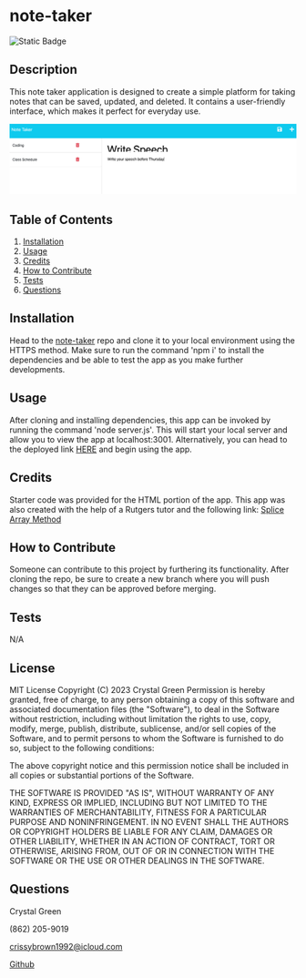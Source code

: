 # note-taker
![Static Badge](https://img.shields.io/badge/License-MIT-green)
## Description
This note taker application is designed to create a simple platform for taking notes that can be saved, updated, and deleted. It contains a user-friendly interface, which makes it perfect for everyday use.  

![Site Screenshot](./images/site-screenshot.png)

## Table of Contents

1. [Installation](#installation)
2. [Usage](#usage)
3. [Credits](#credits)
4. [How to Contribute](#how-to-contribute)
5. [Tests](#tests)
6. [Questions](#questions)

## Installation
Head to the [note-taker](https://github.com/crissyg923/note-taker) repo and clone it to your local environment using the HTTPS method. Make sure to run the command 'npm i' to install the dependencies and be able to test the app as you make further developments.

## Usage
After cloning and installing dependencies, this app can be invoked by running the command 'node server.js'.  This will start your local server and allow you to view the app at localhost:3001.  Alternatively, you can head to the deployed link [HERE](https://pacific-lowlands-07554-38d07e4db431.herokuapp.com) and begin using the app.

## Credits
Starter code was provided for the HTML portion of the app. This app was also created with the help of a Rutgers tutor and the following link:
[Splice Array Method](https://www.freecodecamp.org/news/javascript-splice-how-to-use-the-splice-js-array-method/#:~:text=splice()%20JS%20Array%20Method,-Nathan%20Sebhastian&text=The%20splice()%20method%20is,elements%20as%20a%20new%20array.)

## How to Contribute
Someone can contribute to this project by furthering its functionality.  After cloning the repo, be sure to create a new branch where you will push changes so that they can be approved before merging.

## Tests
N/A

## License
MIT License
        Copyright (C) 2023 Crystal Green
        Permission is hereby granted, free of charge, to any person obtaining a copy
of this software and associated documentation files (the "Software"), to deal
in the Software without restriction, including without limitation the rights
to use, copy, modify, merge, publish, distribute, sublicense, and/or sell
copies of the Software, and to permit persons to whom the Software is
furnished to do so, subject to the following conditions:

The above copyright notice and this permission notice shall be included in all
copies or substantial portions of the Software.

THE SOFTWARE IS PROVIDED "AS IS", WITHOUT WARRANTY OF ANY KIND, EXPRESS OR
IMPLIED, INCLUDING BUT NOT LIMITED TO THE WARRANTIES OF MERCHANTABILITY,
FITNESS FOR A PARTICULAR PURPOSE AND NONINFRINGEMENT. IN NO EVENT SHALL THE
AUTHORS OR COPYRIGHT HOLDERS BE LIABLE FOR ANY CLAIM, DAMAGES OR OTHER
LIABILITY, WHETHER IN AN ACTION OF CONTRACT, TORT OR OTHERWISE, ARISING FROM,
OUT OF OR IN CONNECTION WITH THE SOFTWARE OR THE USE OR OTHER DEALINGS IN THE
SOFTWARE. 

## Questions
Crystal Green

(862) 205-9019

crissybrown1992@icloud.com

[Github](https://github.com/crissyg923)
